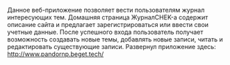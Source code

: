 Данное веб-приложение позволяет вести пользователям журнал интересующих тем. Домашняя страница ЖурналCHEK-а содержит описание сайта и предлагает зарегистрироваться или ввести свои учетные данные. После успешного входа пользователь получает возможность создавать новые темы, добавлять новые записи, читать и редактировать существующие записи.
Развернул приложение здесь: http://www.pandornp.beget.tech/

